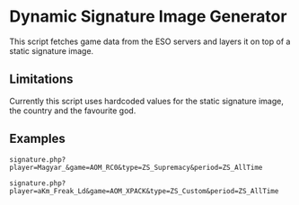 # Dynamic Signature Image Generator

This script fetches game data from the ESO servers and layers it on top of a static signature image.

## Limitations

Currently this script uses hardcoded values for the static signature image, the country and the favourite god.

## Examples

`signature.php?player=Magyar_&game=AOM_RC0&type=ZS_Supremacy&period=ZS_AllTime`

`signature.php?player=aKm_Freak_Ld&game=AOM_XPACK&type=ZS_Custom&period=ZS_AllTime`
